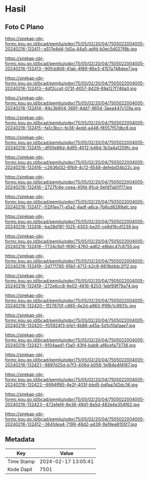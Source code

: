 # Hasil

## Foto C Plano

https://sirekap-obj-formc.kpu.go.id/bcad/pemilu/pdpr/75/05/02/20/04/7505022004005-20240216-132411--a517e4d4-1d2a-44a5-adfd-b0ec5d027f8b.jpg

https://sirekap-obj-formc.kpu.go.id/bcad/pemilu/pdpr/75/05/02/20/04/7505022004005-20240216-132413--90fcb806-41ab-4f89-86e3-4157a748dee7.jpg

https://sirekap-obj-formc.kpu.go.id/bcad/pemilu/pdpr/75/05/02/20/04/7505022004005-20240216-132413--4df2cca1-073f-4057-8429-69a127f746a0.jpg

https://sirekap-obj-formc.kpu.go.id/bcad/pemilu/pdpr/75/05/02/20/04/7505022004005-20240216-132414--84c3b604-3691-4dd7-9654-3aea447c129a.jpg

https://sirekap-obj-formc.kpu.go.id/bcad/pemilu/pdpr/75/05/02/20/04/7505022004005-20240216-132415--fa1c3bcc-fe38-4edd-a448-f8557f57dbc8.jpg

https://sirekap-obj-formc.kpu.go.id/bcad/pemilu/pdpr/75/05/02/20/04/7505022004005-20240216-132415--df00e86d-4d95-4012-b46d-1b3a4a1259fc.jpg

https://sirekap-obj-formc.kpu.go.id/bcad/pemilu/pdpr/75/05/02/20/04/7505022004005-20240216-132416--c2636d32-6fb9-4c12-8548-defebd34b22c.jpg

https://sirekap-obj-formc.kpu.go.id/bcad/pemilu/pdpr/75/05/02/20/04/7505022004005-20240216-132416--2727fc6e-ceea-40fd-91cd-0efd11a01f17.jpg

https://sirekap-obj-formc.kpu.go.id/bcad/pemilu/pdpr/75/05/02/20/04/7505022004005-20240216-132417--0291ee71-a5a2-4adf-a6ca-7b6cd8289afc.jpg

https://sirekap-obj-formc.kpu.go.id/bcad/pemilu/pdpr/75/05/02/20/04/7505022004005-20240216-132418--ba28d181-1025-4303-be20-ce9d19cd1239.jpg

https://sirekap-obj-formc.kpu.go.id/bcad/pemilu/pdpr/75/05/02/20/04/7505022004005-20240216-132418--7724c9d1-f690-4760-ad62-e8bbc47c8755.jpg

https://sirekap-obj-formc.kpu.go.id/bcad/pemilu/pdpr/75/05/02/20/04/7505022004005-20240216-132419--2d771795-95b1-4712-b2c8-6618d4dc2f12.jpg

https://sirekap-obj-formc.kpu.go.id/bcad/pemilu/pdpr/75/05/02/20/04/7505022004005-20240216-132419--272e6cc8-9e02-4616-8203-1ebf69f79a74.jpg

https://sirekap-obj-formc.kpu.go.id/bcad/pemilu/pdpr/75/05/02/20/04/7505022004005-20240216-132420--1f27670f-c865-4e2d-a963-ff99c1c9931c.jpg

https://sirekap-obj-formc.kpu.go.id/bcad/pemilu/pdpr/75/05/02/20/04/7505022004005-20240216-132420--f05924f3-b1e1-4b86-a45a-5d1cf0afaae7.jpg

https://sirekap-obj-formc.kpu.go.id/bcad/pemilu/pdpr/75/05/02/20/04/7505022004005-20240216-132421--9104aad1-f3a0-43f4-bab8-af6cefa73736.jpg

https://sirekap-obj-formc.kpu.go.id/bcad/pemilu/pdpr/75/05/02/20/04/7505022004005-20240216-132421--8897d25d-b7f3-406d-b056-1ef84e4f4f87.jpg

https://sirekap-obj-formc.kpu.go.id/bcad/pemilu/pdpr/75/05/02/20/04/7505022004005-20240216-132422--6994ff85-4e2f-403f-bbd5-bdfaa7d2dc36.jpg

https://sirekap-obj-formc.kpu.go.id/bcad/pemilu/pdpr/75/05/02/20/04/7505022004005-20240216-132423--472efef4-8e36-49d1-8a5d-482e4e354f62.jpg

https://sirekap-obj-formc.kpu.go.id/bcad/pemilu/pdpr/75/05/02/20/04/7505022004005-20240216-132412--3641dea4-7199-48d2-a439-9a19ea9155f7.jpg


## Metadata

| Key        | Value               |
| ---------- | ------------------- |
| Time Stamp | 2024-02-17 13:05:41 |
| Kode Dapil | 7501                |



